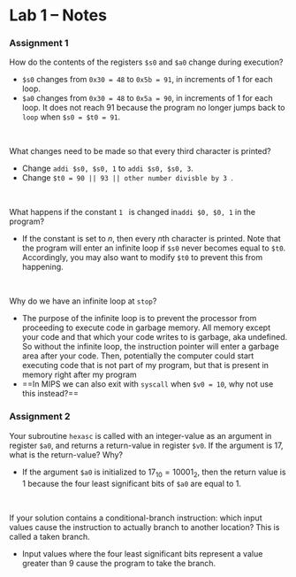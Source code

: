 # Lab 1 – Notes

### Assignment 1

How do the contents of the registers `$s0` and `$a0` change during execution?

- `$s0` changes from `0x30 = 48` to `0x5b = 91`, in increments of 1 for each loop.
- `$a0` changes from `0x30 = 48` to `0x5a = 90`, in increments of 1 for each loop. It does not reach 91 because the program no longer jumps back to `loop` when `$s0 = $t0 = 91`.

<br/>

What changes need to be made so that every third character is printed?

- Change `addi $s0, $s0, 1` to `addi $s0, $s0, 3`.
- Change `$t0 = 90 || 93 || other number divisble by 3 `.

<br/>

What happens if the constant `1 ` is changed in`addi $0, $0, 1` in the program?

- If the constant is set to $n$, then every $n$th character is printed. Note that the program will enter an infinite loop if `$s0` never becomes equal to `$t0`. Accordingly, you may also want to modify `$t0` to prevent this from happening.

<br/>

Why do we have an infinite loop at `stop`?

- The purpose of the infinite loop is to prevent the processor from proceeding to execute code in garbage memory. All memory except your code and that which your code writes to is garbage, aka undefined. So without the infinite loop, the instruction pointer will enter a garbage area after your code. Then, potentially the computer could start executing code that is not part of my program, but that is present in memory right after my program
- ==In MIPS we can also exit with `syscall` when `$v0 = 10`, why not use this instead?==



### Assignment 2

Your subroutine `hexasc` is called with an integer-value as an argument in register `$a0`, and returns a return-value in register `$v0`. If the argument is 17, what is the return-value? Why?

- If the argument `$a0` is initialized to $17_{10} = 10001_2$, then the return value is $1$ because the four least significant bits of `$a0` are equal to $1$.

<br/>

If your solution contains a conditional-branch instruction: which input values cause the
instruction to actually branch to another location? This is called a taken branch.

- Input values where the four least significant bits represent a value greater than 9 cause the program to take the branch.

